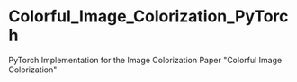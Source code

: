 # Colorful_Image_Colorization_PyTorch
PyTorch Implementation for the Image Colorization Paper "Colorful Image Colorization"
